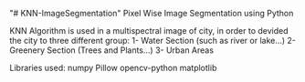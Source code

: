 "# KNN-ImageSegmentation" 
Pixel Wise Image Segmentation using Python

KNN Algorithm is used in a multispectral image of city, in order to devided the city to three different group:
1- Water Section (such as river or lake...)
2- Greenery Section (Trees and Plants...)
3- Urban Areas

Libraries used:
numpy
Pillow
opencv-python
matplotlib

